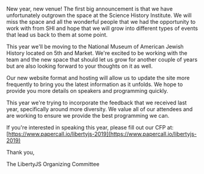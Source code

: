 New year, new venue! The first big announcement is that we have unfortunately outgrown the space at the Science History Institute. We will miss the space and all the wonderful people that we had the opportunity to work with from SHI and hope that we will grow into different types of events that lead us back to them at some point.

This year we'll be moving to the National Museum of American Jewish History located on 5th and Market. We're excited to be working with the team and the new space that should let us grow for another couple of years but are also looking forward to your thoughts on it as well.

Our new website format and hosting will allow us to update the site more frequently to bring you the latest information as it unfolds. We hope to provide you more details on speakers and programming quickly.

This year we're trying to incorporate the feedback that we received last year, specifically around more diversity. We value all of our attendees and are working to ensure we provide the best programming we can.

If you're interested in speaking this year, please fill out our CFP at: [https://www.papercall.io/libertyjs-2019](https://www.papercall.io/libertyjs-2019)

Thank you,

The LibertyJS Organizing Committee
